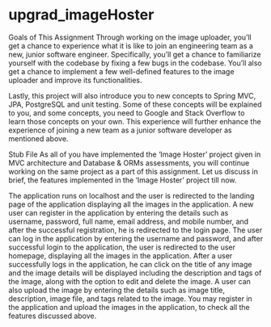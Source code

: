 # upgrad_imageHoster
Goals of This Assignment 
Through working on the image uploader, you’ll get a chance to experience what it is like to join an engineering team as a new, junior software engineer. Specifically, you’ll get a chance to familiarize yourself with the codebase by fixing a few bugs in the codebase. You’ll also get a chance to implement a few well-defined features to the image uploader and improve its functionalities.

Lastly, this project will also introduce you to new concepts to Spring MVC, JPA, PostgreSQL and unit testing. Some of these concepts will be explained to you, and some concepts, you need to Google and Stack Overflow to learn those concepts on your own. This experience will further enhance the experience of joining a new team as a junior software developer as mentioned above.

 

Stub File
As all of you have implemented the ‘Image Hoster’ project given in MVC architecture and Database & ORMs assessments, you will continue working on the same project as a part of this assignment. 
Let us discuss in brief, the features implemented in the ‘Image Hoster’ project till now.

The application runs on localhost and the user is redirected to the landing page of the application displaying all the images in the application.
A new user can register in the application by entering the details such as username, password, full name, email address, and mobile number, and after the successful registration, he is redirected to the login page.
The user can log in the application by entering the username and password, and after successful login to the application, the user is redirected to the user homepage, displaying all the images in the application.
After a user successfully logs in the application, he can click on the title of any image and the image details will be displayed including the description and tags of the image, along with the option to edit and delete the image.
A user can also upload the image by entering the details such as image title, description, image file, and tags related to the image.
You may register in the application and upload the images in the application, to check all the features discussed above.
